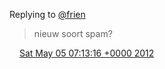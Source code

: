Replying to [@frien](https://twitter.com/frien/status/198152442242793474)

> nieuw soort spam?

<img src="../../media/tweet.ico" width="12" /> [Sat May 05 07:13:16 +0000 2012](https://twitter.com/DromerDenker/status/198671688060252160)